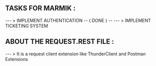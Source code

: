 ## TASKS FOR MARMIK : 

--- > IMPLEMENT AUTHENTICATION -- ( DONE ) -- 
--- > IMPLEMENT TICKETING SYSTEM


## ABOUT THE REQUEST.REST FILE : 
--- >  It is a request client extension like ThunderClient and Postman Extensions   


